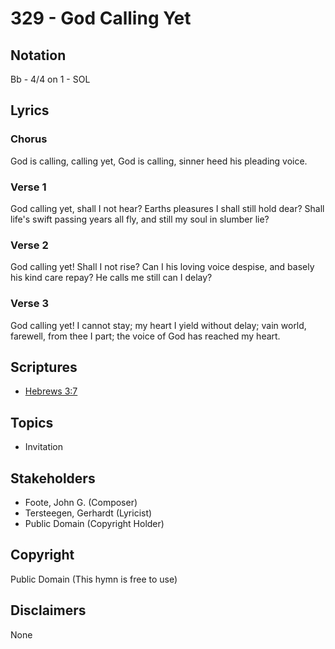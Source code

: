 # 329 - God Calling Yet

## Notation

Bb - 4/4 on 1 - SOL

## Lyrics

### Chorus

God is calling, calling yet, God is calling, sinner heed his pleading voice.

### Verse 1

God calling yet, shall I not hear? Earths pleasures I shall still hold dear? Shall life's swift passing years all fly, and still my soul in slumber lie?

### Verse 2

God calling yet! Shall I not rise? Can I his loving voice despise, and basely his kind care repay? He calls me still can I delay?

### Verse 3

God calling yet! I cannot stay; my heart I yield without delay; vain world, farewell, from thee I part; the voice of God has reached my heart.


## Scriptures

- [Hebrews 3:7](https://www.biblegateway.com/passage/?search=Hebrews%203%3A7)

## Topics

- Invitation

## Stakeholders

- Foote, John G. (Composer)
- Tersteegen, Gerhardt (Lyricist)
- Public Domain (Copyright Holder)

## Copyright

Public Domain
(This hymn is free to use)

## Disclaimers

None

